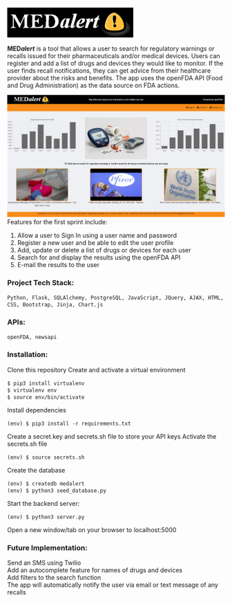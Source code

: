 ![alt text](https://github.com/lwariar/HB-MedAlert/blob/main/static/img/MedAlert_icon_2.PNG "MedAlert")


__MED*alert*__ is a tool that allows a user to search for regulatory warnings or recalls issued for their pharmaceuticals and/or medical devices. Users can register and add a list of drugs and devices they would like to monitor. If the user finds recall notifications, they can get advice from their healthcare provider about the risks and benefits. The app uses the openFDA API (Food and Drug Administration) as the data source on FDA actions.

![alt text](https://github.com/lwariar/HB-MedAlert/blob/main/static/img/capture.PNG "MedAlert")
Features for the first sprint include: 
1. Allow a user to Sign In using a user name and password 
2. Register a new user and be able to edit the user profile 
3. Add, update or delete a list of drugs or devices for each user 
4. Search for and display the results using the openFDA API 
5. E-mail the results to the user

### Project Tech Stack:
    Python, Flask, SQLAlchemy, PostgreSQL, JavaScript, JQuery, AJAX, HTML, CSS, Bootstrap, Jinja, Chart.js

### APIs:
    openFDA, newsapi

### Installation:
Clone this repository
Create and activate a virtual environment

    $ pip3 install virtualenv
    $ virtualenv env
    $ source env/bin/activate

Install dependencies

    (env) $ pip3 install -r requirements.txt

Create a secret.key and secrets.sh file to store your API keys
Activate the secrets.sh file

    (env) $ source secrets.sh

Create the database

    (env) $ createdb medalert
    (env) $ python3 seed_database.py

Start the backend server:

    (env) $ python3 server.py

Open a new window/tab on your browser to localhost:5000

### Future Implementation:
Send an SMS using Twilio  
Add an autocomplete feature for names of drugs and devices  
Add filters to the search function  
The app will automatically notify the user via email or text message of any recalls  